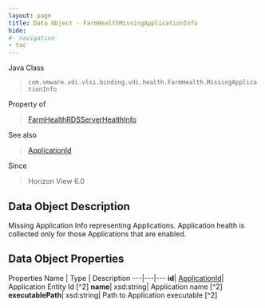 ```yaml
---
layout: page
title: Data Object - FarmHealthMissingApplicationInfo
hide:
#- navigation
- toc
---
```






Java Class
> `com.vmware.vdi.vlsi.binding.vdi.health.FarmHealth.MissingApplicationInfo`

Property of
> [FarmHealthRDSServerHealthInfo](vdi.health.FarmHealth.RDSServerHealthInfo.md#field_detail)

See also
> [ApplicationId](vdi.entity.ApplicationId.md)

Since
> Horizon View 6.0


## Data Object Description

Missing Application Info representing Applications. Application health is collected only for those Applications that are enabled.

## Data Object Properties
Properties
Name |  Type |  Description
---|---|---
**id**| [ApplicationId](vdi.entity.ApplicationId.md)|  Application Entity Id [^2]
**name**|  xsd:string|  Application name [^2]
**executablePath**|  xsd:string|  Path to Application executable [^2]


 

